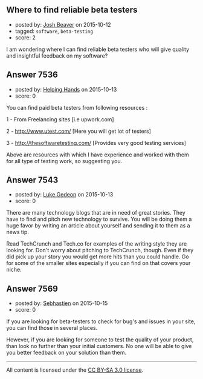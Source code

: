 ## Where to find reliable beta testers

- posted by: [Josh Beaver](https://stackexchange.com/users/4948868/josh-beaver) on 2015-10-12
- tagged: `software`, `beta-testing`
- score: 2

I am wondering where I can find reliable beta testers who will give quality and insightful feedback on my software?


## Answer 7536

- posted by: [Helping Hands](https://stackexchange.com/users/5276537/helping-hands) on 2015-10-13
- score: 0

You can find paid beta testers from following resources :

1 - From Freelancing sites [i.e upwork.com]

2 - http://www.utest.com/ [Here you will get lot of testers]

3 - http://thesoftwaretesting.com/ [Provides very good testing services]

Above are resources with which I have experience and worked with them for all type of testing work, so suggesting you. 


## Answer 7543

- posted by: [Luke Gedeon](https://stackexchange.com/users/1119600/luke-gedeon) on 2015-10-13
- score: 0

There are many technology blogs that are in need of great stories. They have to find and pitch new technology to survive. You will be doing them a huge favor by writing an article about yourself and sending it to them as a news tip.

Read TechCrunch and Tech.co for examples of the writing style they are looking for. Don't worry about pitching to TechCrunch, though. Even if they did pick up your story you would get more hits than you could handle. Go for some of the smaller sites especially if you can find on that covers your niche.


## Answer 7569

- posted by: [Sebhastien](https://stackexchange.com/users/6116817/sebhastien) on 2015-10-15
- score: 0

If you are looking for beta-testers to check for bug's and issues in your site, you can find those in several places.

However, if you are looking for someone to test the quality of your product, than look no further than your initial customers. No one will be able to give you better feedback on your solution than them.



---

All content is licensed under the [CC BY-SA 3.0 license](https://creativecommons.org/licenses/by-sa/3.0/).
